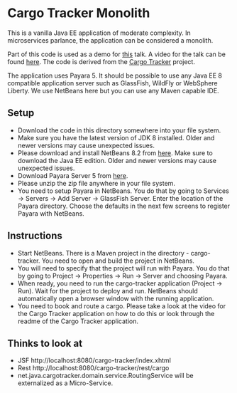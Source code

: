 Cargo Tracker Monolith
======================
This is a vanilla Java EE application of moderate complexity. In microservices
parlance, the application can be considered a monolith.

Part of this code is used as a demo for
[this](https://speakerdeck.com/reza_rahman/down-to-earth-microservices-with-java-ee) talk. A
video for the talk can be found [here](https://www.youtube.com/watch?v=bS6zKgMb8So).
The code is derived from the [Cargo Tracker](https://m-reza-rahman.github.io/cargo-tracker/) project.

The application uses Payara 5. It should be possible to use any Java EE 8
compatible application server such as GlassFish, WildFly or WebSphere Liberty.
We use NetBeans here but you can use any Maven capable IDE.

Setup
-----
* Download the code in this directory somewhere into your file system.
* Make sure you have the latest version of JDK 8 installed. Older and newer versions may cause unexpected issues.
* Please download and install NetBeans 8.2 from [here](https://netbeans.org/downloads/). Make sure to download the Java EE edition. Older and newer versions may cause unexpected issues.
* Download Payara Server 5 from [here](https://www.payara.fish/downloads).
* Please unzip the zip file anywhere in your file system.
* You need to setup Payara in NetBeans. You do that by going to
Services -> Servers -> Add Server -> GlassFish Server. Enter the location of
the Payara directory. Choose the defaults in the next few screens to register Payara with NetBeans.

Instructions
------------
* Start NetBeans. There is a Maven project in the directory - cargo-tracker. You
need to open and build the project in NetBeans.
* You will need to specify that the project will run with Payara. You do that
by going to Project -> Properties -> Run -> Server and choosing Payara.
* When ready, you need to run the cargo-tracker application (Project -> Run).
Wait for the project to deploy and run. NetBeans should automatically open a
browser window with the running application.
* You need to book and route a cargo. Please take a look at the video for the
Cargo Tracker application on how to do this or look through the readme of the
Cargo Tracker application.


Thinks to look at
----

* JSF http://localhost:8080/cargo-tracker/index.xhtml
* Rest http://localhost:8080/cargo-tracker/rest/cargo
* net.java.cargotracker.domain.service.RoutingService will be externalized as a Micro-Service.

